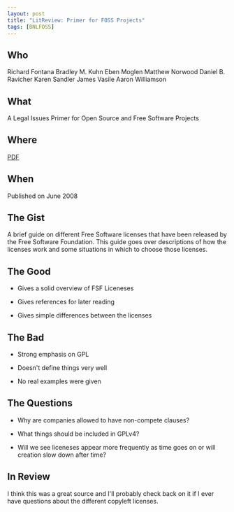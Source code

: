 ```yaml
---
layout: post
title: "LitReview: Primer for FOSS Projects"
tags: [BNLFOSS]
---
```


## Who
Richard Fontana
Bradley M. Kuhn
Eben Moglen
Matthew Norwood
Daniel B. Ravicher
Karen Sandler
James Vasile
Aaron Williamson

## What
A Legal Issues Primer for Open Source and
Free Software Projects

## Where
[PDF](http://bizlegfoss-ritigm.rhcloud.com/static/books/foss-primer.pdf)

## When
Published on June 2008

## The Gist
A brief guide on different Free Software licenses that have been
released by the Free Software Foundation. This guide goes over
descriptions of how the licenses work and some situations in which
to choose those licenses.

## The Good
* Gives a solid overview of FSF Liceneses

* Gives references for later reading

* Gives simple differences between the licenses

## The Bad
* Strong emphasis on GPL

* Doesn't define things very well

* No real examples were given

## The Questions
* Why are companies allowed to have non-compete clauses?

* What things should be included in GPLv4?

* Will we see liceneses appear more frequently as time goes
on or will creation slow down after time?

## In Review
I think this was a great source and I'll probably check back on it
if I ever have questions about the different copyleft licenses.
